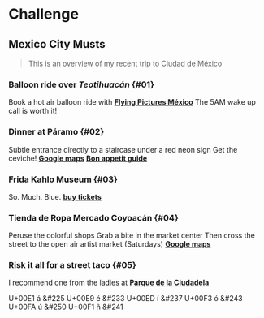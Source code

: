 # Challenge

## Mexico City Musts

> This is an overview of my recent trip to Ciudad de México

### Balloon ride over *Teotihuacán* {#01}
Book a hot air balloon ride with [**Flying Pictures México**](https://flyingpictures.mx/)
The 5AM wake up call is worth it!

### Dinner at Páramo {#02}
Subtle entrance directly to a staircase under a red neon sign
Get the ceviche!
[**Google maps**](https://maps.app.goo.gl/3KfHqf8LXdGNZufs6)
[**Bon appetit guide**](https://www.bonappetit.com/city-guides/mexico-city/venue/paramo) 

### Frida Kahlo Museum {#03}
So. Much. Blue.
[**buy tickets**](https://www.museofridakahlo.org.mx/visita/#rates)

### Tienda de Ropa Mercado Coyoacán {#04}
Peruse the colorful shops
Grab a bite in the market center
Then cross the street to the open air artist market (Saturdays)
[**Google maps**](https://maps.app.goo.gl/s9zKGm6ATgYaqbZW9)

### Risk it all for a street taco {#05}
I recommend one from the ladies at [**Parque de la Ciudadela**](https://maps.app.goo.gl/1NLyoBC9tGYzXuuj7)

U+00E1	á	&#225
U+00E9	é	&#233
U+00ED	í	&#237
U+00F3	ó	&#243
U+00FA	ú	&#250
U+00F1	ñ	&#241